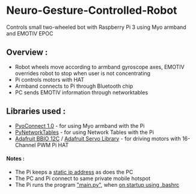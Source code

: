 # Neuro-Gesture-Controlled-Robot
Controls small two-wheeled bot with Raspberry Pi 3 using Myo armband and EMOTIV EPOC

## Overview :
* Robot wheels move according to armband gyroscope axes, EMOTIV overrides robot to stop when user is not concentrating
* Pi controls motors with HAT
* Armband connects to Pi through Bluetooth chip
* PC sends EMOTIV information through networktables

## Libraries used :
*  [PyoConnect 1.0](http://www.fernandocosentino.net/pyoconnect/) - for using Myo armband with the Pi
*  [PyNetworkTables](https://github.com/robotpy/pynetworktables) - for using Network Tables with the Pi
*  [Adafruit BBIO 12C](https://learn.adafruit.com/setting-up-io-python-library-on-beaglebone-black/i2c) / [Adafruit Servo Library](https://github.com/adafruit/Adafruit-PWM-Servo-Driver-Library) - for driving motors with 16-Channel PWM Pi HAT

#### Notes :
* The Pi keeps a [static ip address](http://www.circuitbasics.com/how-to-set-up-a-static-ip-on-the-raspberry-pi/) as does the PC
* The PC and Pi connect to same private mobile hotspot
* The Pi runs the program ["main.py"](https://github.com/mkazazic2001/Neuro-Gesture-Controlled-Robot/tree/master/Rasp-Pi), when [on startup using .bashrc](https://www.dexterindustries.com/howto/run-a-program-on-your-raspberry-pi-at-startup/#bash)
